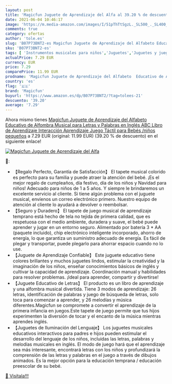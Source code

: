 ```yaml
---
layout: post
title: 'Magicfun Juguete de Aprendizaje del Alfa al 39.20 % de descuento'
date: 2021-06-04 10:46:17
image: 'https://m.media-amazon.com/images/I/51pThTtSgzL._SL500_._SL400_.jpg'
comments: true
category: ofertas
author: 'tole.es'
slug: 'B07P73BNT2-es Magicfun Juguete de Aprendizaje del Alfabeto Educativo de...'
sku: 'B07P73BNT2-es'
tags: [ 'Instrumentos musicales para niños','Juguetes','Juguetes y juegos','Pianos para niños','bebés','magicfun', ]
actualPrice: 7.29 EUR
currency: EUR
price: 7.29
comparePrice: 11.99 EUR
prodname: 'Magicfun Juguete de Aprendizaje del Alfabeto  Educativo de Alfombra Musical para Letras y Palabras en Inglés  ABC Libro de Aprendizaje  Interacción Aprendizaje Juego Táctil para Bebés /niños pequeños'
country: 'es'
flag: '🇪🇸'
brand: 'Magicfun'
buyurl: 'https://www.amazon.es/dp/B07P73BNT2/?tag=tolees-21'
descuento: '39.20'
average: '7.29'
---
```


Ahora mismo tienes [Magicfun Juguete de Aprendizaje del Alfabeto  Educativo de Alfombra Musical para Letras y Palabras en Inglés  ABC Libro de Aprendizaje  Interacción Aprendizaje Juego Táctil para Bebés /niños pequeños](https://www.amazon.es/dp/B07P73BNT2/?tag=tolees-21) a 7.29 EUR (original: 11.99 EUR) (39.20 %  de descuento) en el siguiente enlace!

[![Magicfun Juguete de Aprendizaje del Alfa](https://m.media-amazon.com/images/I/51pThTtSgzL._SL500_._SL400_.jpg)](https://www.amazon.es/dp/B07P73BNT2/?tag=tolees-21)

🔎:

- 【Regalo Perfecto, Garantía de Satisfacción】 El tapete musical colorido es perfecto para su familia y puede atraer la atención del bebé. ¡Es el mejor regalo de cumpleaños, día festivo, día de los niños y Navidad para niños! Adecuado para niños de 1 a 5 años. Y siempre le brindaremos un excelente servicio al cliente. Si tiene algún problema con el juguete musical, envíenos un correo electrónico primero. Nuestro equipo de atención al cliente lo ayudará a devolver o reembolsar.
- 【Seguro y Duradero】 El tapete de juego musical de aprendizaje temprano está hecho de tela no tejida de primera calidad, que es respetuosa con el medio ambiente, duradera y suave, el bebé puede aprender y jugar en un entorno seguro. Alimentado por batería 3 * AA (paquete incluido), chip electrónico inteligente incorporado, ahorro de energía, lo que garantiza un suministro adecuado de energía. Es fácil de plegar y transportar, puede plegarlo para ahorrar espacio cuando no lo use.
- 【Juguete de Aprendizaje Confiable】 Este juguete educativo tiene colores brillantes y muchos juguetes lindos, estimular la creatividad y la imaginación de los niños, enseñar conocimientos básicos de inglés y cultivar la capacidad de aprendizaje. Coordinación manual y habilidades para resolver problemas. ¡Ideal para aprender, compartir y divertirse!
- 【Juguete Educativo de Letras】 El producto es un libro de aprendizaje y una alfombra musical divertida. Tiene 3 modos de aprendizaje: 26 letras, identificación de palabras y juego de búsqueda de letras, solo toca para comenzar a aprender, y 26 melodías y música diferentes.Magicfun se compromete a convertir el aprendizaje de la primera infancia en juegos.Este tapete de juego permite que tus hijos experimenten la diversión de tocar y el encanto de la música mientras aprendes inglés.
- 【Juguetes de Iluminación del Lenguaje】 Los juguetes musicales educativos interactivos para padres e hijos pueden estimular el desarrollo del lenguaje de los niños, incluidas las letras, palabras y melodías musicales en inglés. El modo de juego hará que el aprendizaje sea más interesante, encontrará letras con los niños y profundizará la comprensión de las letras y palabras en el juego a través de dibujos animados. Es la mejor opción para la educación temprana / educación preescolar de su bebé.

[🛒 Visítala!!!](https://www.amazon.es/dp/B07P73BNT2/?tag=tolees-21)
